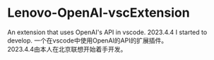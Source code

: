 # Lenovo-OpenAI-vscExtension
An extension that uses OpenAI's API in vscode. 
2023.4.4 I started to develop. 
一个在vscode中使用OpenAI的API的扩展插件。  
2023.4.4由本人在北京联想开始着手开发。
